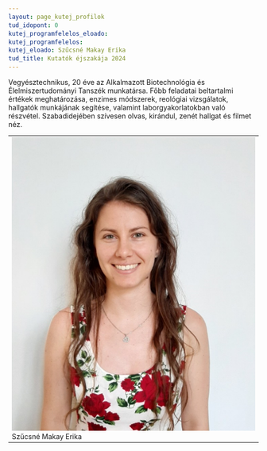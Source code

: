 ```yaml
---
layout: page_kutej_profilok
tud_idopont: 0
kutej_programfelelos_eloado: 
kutej_programfelelos: 
kutej_eloado: Szűcsné Makay Erika 
tud_title: Kutatók éjszakája 2024
---
```


Vegyésztechnikus, 20 éve az Alkalmazott Biotechnológia és Élelmiszertudományi Tanszék munkatársa. Főbb feladatai beltartalmi értékek meghatározása, enzimes módszerek, reológiai vizsgálatok, hallgatók munkájának segítése, valamint laborgyakorlatokban való részvétel. Szabadidejében szívesen olvas, kirándul, zenét hallgat és filmet néz.
<table class="picture">
<tr>
<td>

<div class="gallery">
    <img src="images/Juhaszne_Sz_M.png" max-width="250" max-height="200">
  <div class="desc">Szűcsné Makay Erika</div>
</div>

</td>
</tr>
</table>
